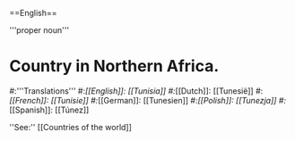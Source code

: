 ==English==

'''proper noun'''

# Country in Northern Africa.
#:'''Translations'''
#:*[[English]]: [[Tunisia]]
#:*[[Dutch]]: [[Tunesië]]
#:*[[French]]: [[Tunisie]]
#:*[[German]]: [[Tunesien]]
#:*[[Polish]]: [[Tunezja]]
#:*[[Spanish]]: [[Túnez]]

''See:'' [[Countries of the world]]